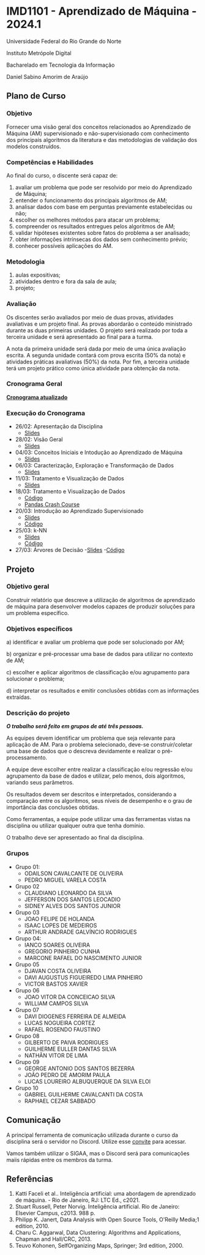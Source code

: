 
# IMD1101 - Aprendizado de Máquina - 2024.1

Universidade Federal do Rio Grande do Norte

Instituto Metrópole Digital

Bacharelado em Tecnologia da Informação

Daniel Sabino Amorim de Araújo

## Plano de Curso

### Objetivo

Fornecer uma visão geral dos conceitos relacionados ao Aprendizado de Máquina (AM) supervisionado e não-supervisionado com conhecimento dos principais algoritmos da literatura e das metodologias de validação dos modelos construídos.

### Competências e Habilidades

Ao final do curso, o discente será capaz de:

1. avaliar um problema que pode ser resolvido por meio do Aprendizado de Máquina;
2. entender o funcionamento dos principais algoritmos de AM;
3. analisar dados com base em perguntas previamente estabelecidas ou não;
4. escolher os melhores métodos para atacar um problema;
5. compreender os resultados entregues pelos algoritmos de AM;
6. validar hipóteses existentes sobre fatos do problema a ser analisado;
7. obter informações intrínsecas dos dados sem conhecimento prévio;
8. conhecer possíveis aplicações do AM.

### Metodologia

1. aulas expositivas;
2. atividades dentro e fora da sala de aula;
3. projeto;

### Avaliação

Os discentes serão avaliados por meio de duas provas, atividades avaliativas e um projeto final. As provas abordarão o conteúdo ministrado durante as duas primeiras unidades. O projeto será realizado por toda a terceira unidade e será apresentado ao final para a turma.

A nota da primeira unidade será dada por meio de uma única avaliação escrita. A segunda unidade contará com prova escrita (50% da nota) e atividades práticas avaliativas (50%) da nota. Por fim, a terceira unidade terá um projeto prático como única atividade para obtenção da nota.

### Cronograma Geral

[**Cronograma atualizado**](https://docs.google.com/spreadsheets/d/1ALi15lMnmtMLs9mSVOW71-fzUic3BPKs/edit?usp=sharing&ouid=106524382879999074058&rtpof=true&sd=true)

### Execução do Cronograma

- 26/02: Apresentação da Disciplina
  - [Slides](https://docs.google.com/presentation/d/1AZZJ4FgXjbG0zqvHXcGzBIvDypms1mMA/edit?usp=sharing&ouid=106524382879999074058&rtpof=true&sd=true)
- 28/02: Visão Geral
  - [Slides](https://docs.google.com/presentation/d/11OgsAb_58439KXHUQQD9SjVwxay-9TmR/edit?usp=sharing&ouid=106524382879999074058&rtpof=true&sd=true)  
- 04/03: Conceitos Iniciais e Intodução ao Aprendizado de Máquina
  - [Slides](https://docs.google.com/presentation/d/1Aq32tLEMKj_W2Rjssrtl4UTNXkvTBAEe/edit?usp=sharing&ouid=106524382879999074058&rtpof=true&sd=true)
- 06/03: Caracterização, Exploração e Transformação de Dados
  - [Slides](https://docs.google.com/presentation/d/1AsBug0s0CljoMrRcd-t7Q42u-P5KmO9A/edit?usp=sharing&ouid=106524382879999074058&rtpof=true&sd=true)
- 11/03: Tratamento e Visualização de Dados
  - [Slides](https://docs.google.com/presentation/d/1AsjqmM-ZU72ccD3Isw8tMwtB8dOfDv_N/edit?usp=sharing&ouid=106524382879999074058&rtpof=true&sd=true)
- 18/03: Tratamento e Visualização de Dados
  - [Código](https://drive.google.com/file/d/1Avoed3_sf_5DBIIELZ5ddQLEJmEoVb-b/view?usp=sharing)
  - [Pandas Crash Course](https://colab.research.google.com/drive/1vYkQcTERigrd-IfHKAPUNK3gfOfL6m7k?usp=sharing)
- 20/03: Introdução ao Aprendizado Supervisionado
  - [Slides](https://docs.google.com/presentation/d/1AzXyU0ToEsrFUu9UOhnsiFJKucfHe20V/edit?usp=sharing&ouid=106524382879999074058&rtpof=true&sd=true)
  - [Código](https://colab.research.google.com/drive/11vfcm-WV3guQTjdpJRR_3HV3aZrJ8lLl?usp=sharing)
- 25/03: k-NN
  - [Slides](https://docs.google.com/presentation/d/1B4LboiYOlJSjgiC4t1kwRpyYd7K90Fci/edit?usp=sharing&ouid=106524382879999074058&rtpof=true&sd=true)
  - [Código](https://colab.research.google.com/drive/1TO2J2hl8p0tZ8eiuHIJbL-3e3AyoBs5k?usp=sharing)
- 27/03: Árvores de Decisão
  -[Slides](https://docs.google.com/presentation/d/1BSYdduxACkyK9ACI17GWz9whVHihWAbC/edit?usp=sharing&ouid=106524382879999074058&rtpof=true&sd=true)
  -[Código](https://colab.research.google.com/drive/1Aus2FO3nhh1XOogk8SxGVFkR6MuTRxOy?usp=sharing)
 
## Projeto
### Objetivo geral

Construir relatório que descreve a utilização de algoritmos de aprendizado de máquina para desenvolver modelos capazes de produzir soluções para um problema específico.

### Objetivos específicos

a) identificar e avaliar um problema que pode ser solucionado por AM;

b) organizar e pré-processar uma base de dados para utilizar no contexto de AM;

c) escolher e aplicar algoritmos de classificação e/ou agrupamento para solucionar o problema;

d) interpretar os resultados e emitir conclusões obtidas com as informações extraídas.

### Descrição do projeto

**_O trabalho será feito em grupos de até três pessoas._**

As equipes devem identificar um problema que seja relevante para aplicação de AM. Para o problema selecionado, deve-se construir/coletar uma base de dados que o descreva devidamente e realizar o pré-processamento.

A equipe deve escolher entre realizar a classificação e/ou regressão e/ou agrupamento da base de dados e utilizar, pelo menos, dois algoritmos, variando seus parâmetros.

Os resultados devem ser descritos e interpretados, considerando a comparação entre os algoritmos, seus níveis de desempenho e o grau de importância das conclusões obtidas.

Como ferramentas, a equipe pode utilizar uma das ferramentas vistas na disciplina ou utilizar qualquer outra que tenha domínio.

O trabalho deve ser apresentado ao final da disciplina.

### Grupos

- Grupo 01:
  - ODAILSON CAVALCANTE DE OLIVEIRA
  - PEDRO MIGUEL VARELA COSTA
- Grupo 02
  - CLAUDIANO LEONARDO DA SILVA
  - JEFFERSON DOS SANTOS LEOCADIO
  - SIDNEY ALVES DOS SANTOS JUNIOR
- Grupo 03
  - JOAO FELIPE DE HOLANDA
  - ISAAC LOPES DE MEDEIROS
  - ARTHUR ANDRADE GALVÍNCIO RODRIGUES
- Grupo 04:
  - IANCO SOARES OLIVEIRA
  - GREGORIO PINHEIRO CUNHA
  - MARCONE RAFAEL DO NASCIMENTO JUNIOR
- Grupo 05
  - DJAVAN COSTA OLIVEIRA
  - DAVI AUGUSTUS FIGUEIREDO LIMA PINHEIRO
  - VICTOR BASTOS XAVIER
- Grupo 06
  - JOAO VITOR DA CONCEICAO SILVA
  - WILLIAM CAMPOS SILVA
- Grupo 07
  - DAVI DIOGENES FERREIRA DE ALMEIDA
  - LUCAS NOGUEIRA CORTEZ
  - RAFAEL ROSENDO FAUSTINO
- Grupo 08
  - GILBERTO DE PAIVA RODRIGUES
  - GUILHERME EULLER DANTAS SILVA
  - NATHÃN VITOR DE LIMA
- Grupo 09
  - GEORGE ANTONIO DOS SANTOS BEZERRA
  - JOÃO PEDRO DE AMORIM PAULA
  - LUCAS LOUREIRO ALBUQUERQUE DA SILVA ELOI
- Grupo 10
  - GABRIEL GUILHERME CAVALCANTI DA COSTA
  - RAPHAEL CEZAR SABBADO

## Comunicação

A principal ferramenta de comunicação utilizada durante o curso da disciplina será o servidor no Discord. Utilize esse [convite](https://discord.gg/mTwaebgEGz) para acessar.

Vamos também utilizar o SIGAA, mas o Discord será para comunicações maiis rápidas entre os membros da turma.

## Referências

1. Katti Faceli et al.. Inteligência artificial: uma abordagem de aprendizado de máquina. - Rio de Janeiro, RJ: LTC Ed., c2021.
2. Stuart Russell, Peter Norvig. Inteligência artificial. Rio de Janeiro: Elsevier Campus, c2013. 988 p.
3. Philipp K. Janert, Data Analysis with Open Source Tools, O'Reilly Media;1 edition, 2010.
4. Charu C. Aggarwal, Data Clustering: Algorithms and Applications, Chapman and Hall/CRC, 2013.
5. Teuvo Kohonen, SelfOrganizing Maps, Springer; 3rd edition, 2000.
